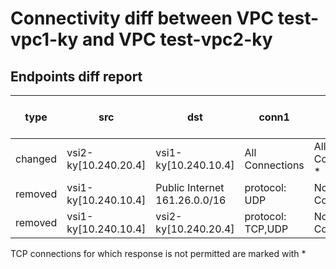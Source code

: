 # Connectivity diff between VPC test-vpc1-ky and VPC test-vpc2-ky
## Endpoints diff report
| type | src |  dst | conn1 | conn2 | vsis-diff-info |
|------|-----|------|-------|-------|----------------|
| changed | vsi2-ky[10.240.20.4] | vsi1-ky[10.240.10.4] | All Connections | All Connections *  |  |
| removed | vsi1-ky[10.240.10.4] | Public Internet 161.26.0.0/16 | protocol: UDP | No Connections |  |
| removed | vsi1-ky[10.240.10.4] | vsi2-ky[10.240.20.4] | protocol: TCP,UDP | No Connections |  |

TCP connections for which response is not permitted are marked with * 

